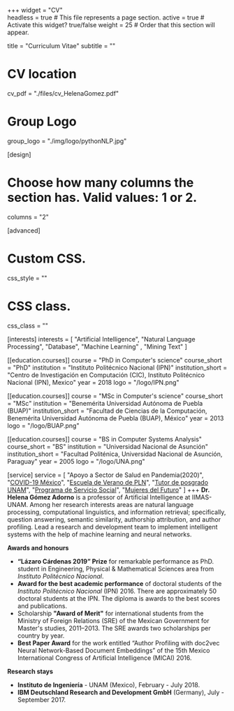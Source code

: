 +++
widget = "CV"  
headless = true  # This file represents a page section.
active = true  # Activate this widget? true/false
weight = 25  # Order that this section will appear.

title = "Curriculum Vitae"
subtitle = ""

# CV location
cv_pdf = "./files/cv_HelenaGomez.pdf"

# Group Logo
group_logo = "./img/logo/pythonNLP.jpg"

[design]
  # Choose how many columns the section has. Valid values: 1 or 2.
  columns = "2"

[advanced]
 # Custom CSS. 
 css_style = ""
 
 # CSS class.
 css_class = ""
 

[interests]
  interests = [
    "Artificial Intelligence",
    "Natural Language Processing",
    "Database",
    "Machine Learning" ,
    "Mining Text"
  ]
 

[[education.courses]]
  course = "PhD in Computer's science"
  course_short = "PhD"
  institution = "Instituto Politécnico Nacional (IPN)"
  institution_short = "Centro de Investigación en Computación (CIC), Instituto Politécnico Nacional (IPN), Mexico"
  year = 2018
  logo = "/logo/IPN.png"

[[education.courses]]
  course = "MSc in Computer's science"
  course_short = "MSc"
  institution = "Benemérita Universidad Autónoma de Puebla (BUAP)"
  institution_short = "Facultad de Ciencias de la Computación, Benemérita Universidad Autónoma de Puebla (BUAP), México"
  year = 2013
  logo = "/logo/BUAP.png"
 

[[education.courses]]
  course = "BS in Computer Systems Analysis"
  course_short = "BS"
  institution = "Universidad Nacional de Asunción"
  institution_short = "Facultad Politénica, Universidad Nacional de Asunción, Paraguay"
  year = 2005
  logo = "/logo/UNA.png"

[service]
  service = [
    "Apoyo a Sector de Salud en Pandemia(2020)",
    "[COVID-19 México]( http://www.miopers.unam.mx/covid/#/)",
    "[Escuela de Verano de PLN](https://ampln.github.io/escuelaverano2020/)",
    "[Tutor de posgrado UNAM]( http://www.mcc.unam.mx/tutoresarea.php)",
    "[Programa de Servicio Social](https://www.siass.unam.mx/)",
    "[Mujeres del Futuro](https://www.dgcs.unam.mx/boletin/bdboletin/2019_612.html)" 
  ]
+++
**Dr. Helena Gómez Adorno** is a professor of Artificial Intelligence at IIMAS-UNAM. Among her research interests areas are natural language processing, computational linguistics, and information retrieval; specifically, question answering, semantic similarity, authorship attribution, and author profiling. Lead a research and development team to implement intelligent systems with the help of machine learning and neural networks.

**Awards and honours**

-  **“Lázaro Cárdenas 2019” Prize** for remarkable performance as PhD. student in Engineering,
Physical & Mathematical Sciences area from *Instituto Politécnico Nacional*.
-  **Award for the best academic performance** of doctoral students of the *Instituto Politécnico Nacional* (IPN) 2016. There are approximately 50 doctoral students at the IPN. The diploma is awards to the best scores and publications.
-  Scholarship **"Award of Merit"** for international students from the Ministry of Foreign Relations (SRE) of the Mexican Government for Master's studies, 2011–2013. The SRE awards two scholarships per country by year.
-  **Best Paper Award** for the work entitled “Author Profiling with doc2vec Neural Network-Based Document Embeddings” of the 15th Mexico International Congress of Artificial Intelligence (MICAI) 2016.

**Research stays**

-  **Instituto de Ingeniería** - UNAM (Mexico), February - July 2018.
-  **IBM Deutschland Research and Development GmbH** (Germany), July - September 2017.